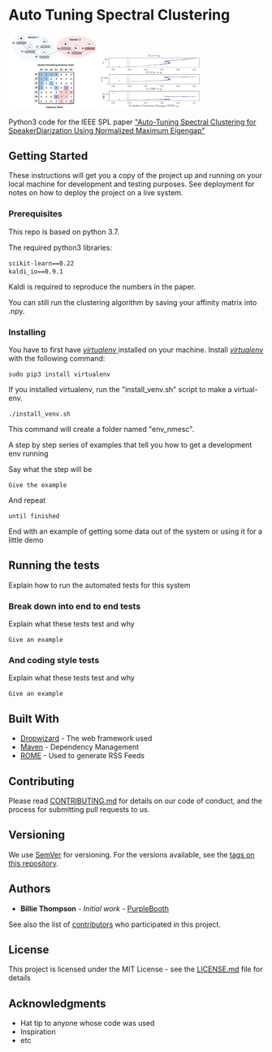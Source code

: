
# Auto Tuning Spectral Clustering

<img src="./pics/adj_mat.png" width="35%" height="35%">
<img src="./pics/gp_vs_nme.png" width="40%" height="40%">


Python3 code for the IEEE SPL paper ["Auto-Tuning Spectral Clustering for SpeakerDiarization Using Normalized Maximum Eigengap"](https://drive.google.com/file/d/1CdEJPrpW6pRCObrppcZnw0_hRwWIHxi8/view?usp=sharing)




## Getting Started

These instructions will get you a copy of the project up and running on your local machine for development and testing purposes. See deployment for notes on how to deploy the project on a live system.

### Prerequisites

This repo is based on python 3.7.

The required python3 libraries:
```
scikit-learn==0.22
kaldi_io==0.9.1
```
Kaldi is required to reproduce the numbers in the paper.

You can still run the clustering algorithm by saving your affinity matrix into .npy.

### Installing

You have to first have [_virtualenv_ ](https://docs.python-guide.org/dev/virtualenvs/) installed on your machine. Install [_virtualenv_ ](https://docs.python-guide.org/dev/virtualenvs/) with the following command:
```
sudo pip3 install virtualenv 
```

If you installed virtualenv, run the "install_venv.sh" script to make a virtual-env.
```
./install_venv.sh
```
This command will create a folder named "env_nmesc".


A step by step series of examples that tell you how to get a development env running

Say what the step will be

```
Give the example
```

And repeat

```
until finished
```

End with an example of getting some data out of the system or using it for a little demo

## Running the tests

Explain how to run the automated tests for this system

### Break down into end to end tests

Explain what these tests test and why

```
Give an example
```

### And coding style tests

Explain what these tests test and why

```
Give an example
```

## Built With

* [Dropwizard](http://www.dropwizard.io/1.0.2/docs/) - The web framework used
* [Maven](https://maven.apache.org/) - Dependency Management
* [ROME](https://rometools.github.io/rome/) - Used to generate RSS Feeds

## Contributing

Please read [CONTRIBUTING.md](https://gist.github.com/PurpleBooth/b24679402957c63ec426) for details on our code of conduct, and the process for submitting pull requests to us.

## Versioning

We use [SemVer](http://semver.org/) for versioning. For the versions available, see the [tags on this repository](https://github.com/your/project/tags). 

## Authors

* **Billie Thompson** - *Initial work* - [PurpleBooth](https://github.com/PurpleBooth)

See also the list of [contributors](https://github.com/your/project/contributors) who participated in this project.

## License

This project is licensed under the MIT License - see the [LICENSE.md](LICENSE.md) file for details

## Acknowledgments

* Hat tip to anyone whose code was used
* Inspiration
* etc
